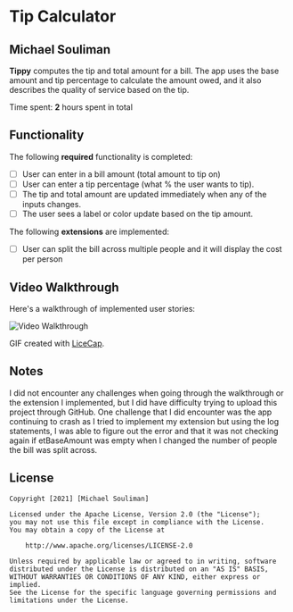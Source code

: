 # Tip Calculator 

## Michael Souliman

**Tippy** computes the tip and total amount for a bill. The app uses the base amount and tip percentage to calculate the amount owed, and it also describes the quality of service based on the tip.

Time spent: **2** hours spent in total

## Functionality 

The following **required** functionality is completed:

* [ ] User can enter in a bill amount (total amount to tip on)
* [ ] User can enter a tip percentage (what % the user wants to tip).
* [ ] The tip and total amount are updated immediately when any of the inputs changes.
* [ ] The user sees a label or color update based on the tip amount. 

The following **extensions** are implemented:

* [ ] User can split the bill across multiple people and it will display the cost per person

## Video Walkthrough

Here's a walkthrough of implemented user stories:

<img src='http://i.imgur.com/link/to/your/gif/file.gif' title='Video Walkthrough' width='' alt='Video Walkthrough' />

GIF created with [LiceCap](http://www.cockos.com/licecap/).

## Notes

I did not encounter any challenges when going through the walkthrough or the extension I implemented, but
I did have difficulty trying to upload this project through GitHub. One challenge that I did encounter
was the app continuing to crash as I tried to implement my extension but using the log statements, I was able
to figure out the error and that it was not checking again if etBaseAmount was empty when I changed the
number of people the bill was split across.

## License

    Copyright [2021] [Michael Souliman]

    Licensed under the Apache License, Version 2.0 (the "License");
    you may not use this file except in compliance with the License.
    You may obtain a copy of the License at

        http://www.apache.org/licenses/LICENSE-2.0

    Unless required by applicable law or agreed to in writing, software
    distributed under the License is distributed on an "AS IS" BASIS,
    WITHOUT WARRANTIES OR CONDITIONS OF ANY KIND, either express or implied.
    See the License for the specific language governing permissions and
    limitations under the License.
